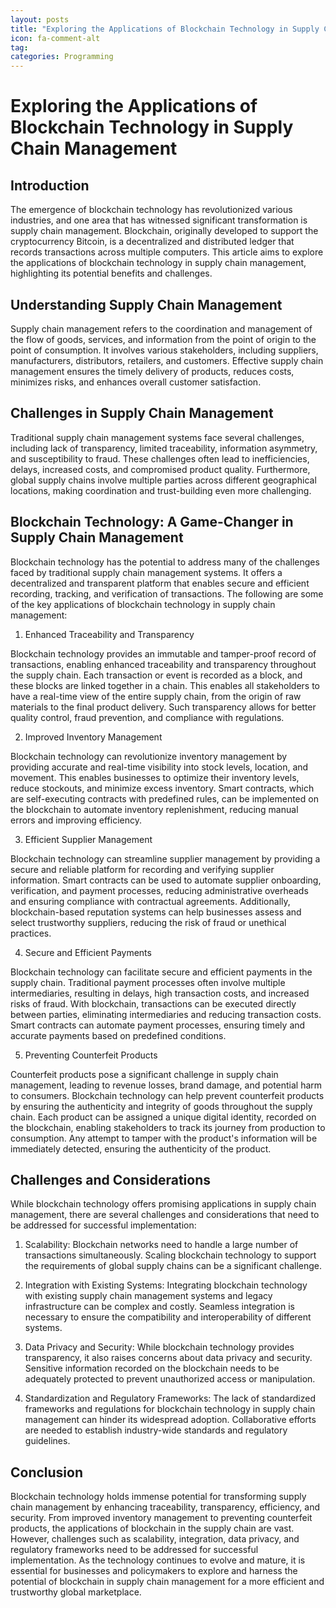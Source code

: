 ```yaml
---
layout: posts
title: "Exploring the Applications of Blockchain Technology in Supply Chain Management"
icon: fa-comment-alt
tag:      
categories: Programming
---
```



# Exploring the Applications of Blockchain Technology in Supply Chain Management

## Introduction

The emergence of blockchain technology has revolutionized various industries, and one area that has witnessed significant transformation is supply chain management. Blockchain, originally developed to support the cryptocurrency Bitcoin, is a decentralized and distributed ledger that records transactions across multiple computers. This article aims to explore the applications of blockchain technology in supply chain management, highlighting its potential benefits and challenges.

## Understanding Supply Chain Management

Supply chain management refers to the coordination and management of the flow of goods, services, and information from the point of origin to the point of consumption. It involves various stakeholders, including suppliers, manufacturers, distributors, retailers, and customers. Effective supply chain management ensures the timely delivery of products, reduces costs, minimizes risks, and enhances overall customer satisfaction.

## Challenges in Supply Chain Management

Traditional supply chain management systems face several challenges, including lack of transparency, limited traceability, information asymmetry, and susceptibility to fraud. These challenges often lead to inefficiencies, delays, increased costs, and compromised product quality. Furthermore, global supply chains involve multiple parties across different geographical locations, making coordination and trust-building even more challenging.

## Blockchain Technology: A Game-Changer in Supply Chain Management

Blockchain technology has the potential to address many of the challenges faced by traditional supply chain management systems. It offers a decentralized and transparent platform that enables secure and efficient recording, tracking, and verification of transactions. The following are some of the key applications of blockchain technology in supply chain management:

1. Enhanced Traceability and Transparency

Blockchain technology provides an immutable and tamper-proof record of transactions, enabling enhanced traceability and transparency throughout the supply chain. Each transaction or event is recorded as a block, and these blocks are linked together in a chain. This enables all stakeholders to have a real-time view of the entire supply chain, from the origin of raw materials to the final product delivery. Such transparency allows for better quality control, fraud prevention, and compliance with regulations.

2. Improved Inventory Management

Blockchain technology can revolutionize inventory management by providing accurate and real-time visibility into stock levels, location, and movement. This enables businesses to optimize their inventory levels, reduce stockouts, and minimize excess inventory. Smart contracts, which are self-executing contracts with predefined rules, can be implemented on the blockchain to automate inventory replenishment, reducing manual errors and improving efficiency.

3. Efficient Supplier Management

Blockchain technology can streamline supplier management by providing a secure and reliable platform for recording and verifying supplier information. Smart contracts can be used to automate supplier onboarding, verification, and payment processes, reducing administrative overheads and ensuring compliance with contractual agreements. Additionally, blockchain-based reputation systems can help businesses assess and select trustworthy suppliers, reducing the risk of fraud or unethical practices.

4. Secure and Efficient Payments

Blockchain technology can facilitate secure and efficient payments in the supply chain. Traditional payment processes often involve multiple intermediaries, resulting in delays, high transaction costs, and increased risks of fraud. With blockchain, transactions can be executed directly between parties, eliminating intermediaries and reducing transaction costs. Smart contracts can automate payment processes, ensuring timely and accurate payments based on predefined conditions.

5. Preventing Counterfeit Products

Counterfeit products pose a significant challenge in supply chain management, leading to revenue losses, brand damage, and potential harm to consumers. Blockchain technology can help prevent counterfeit products by ensuring the authenticity and integrity of goods throughout the supply chain. Each product can be assigned a unique digital identity, recorded on the blockchain, enabling stakeholders to track its journey from production to consumption. Any attempt to tamper with the product's information will be immediately detected, ensuring the authenticity of the product.

## Challenges and Considerations

While blockchain technology offers promising applications in supply chain management, there are several challenges and considerations that need to be addressed for successful implementation:

1. Scalability: Blockchain networks need to handle a large number of transactions simultaneously. Scaling blockchain technology to support the requirements of global supply chains can be a significant challenge.

2. Integration with Existing Systems: Integrating blockchain technology with existing supply chain management systems and legacy infrastructure can be complex and costly. Seamless integration is necessary to ensure the compatibility and interoperability of different systems.

3. Data Privacy and Security: While blockchain technology provides transparency, it also raises concerns about data privacy and security. Sensitive information recorded on the blockchain needs to be adequately protected to prevent unauthorized access or manipulation.

4. Standardization and Regulatory Frameworks: The lack of standardized frameworks and regulations for blockchain technology in supply chain management can hinder its widespread adoption. Collaborative efforts are needed to establish industry-wide standards and regulatory guidelines.

## Conclusion

Blockchain technology holds immense potential for transforming supply chain management by enhancing traceability, transparency, efficiency, and security. From improved inventory management to preventing counterfeit products, the applications of blockchain in the supply chain are vast. However, challenges such as scalability, integration, data privacy, and regulatory frameworks need to be addressed for successful implementation. As the technology continues to evolve and mature, it is essential for businesses and policymakers to explore and harness the potential of blockchain in supply chain management for a more efficient and trustworthy global marketplace.